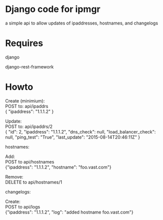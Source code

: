 Django code for ipmgr
======================
a simple api to allow updates of ipaddresses, hostnames, and changelogs

Requires
========

django

django-rest-framework

Howto
=====

Create (minimium):<br>
POST to: api/ipaddrs<br>
{ "ipaddress": "1.1.1.2" }

Update:<br>
POST to: api/ipaddrs/2 <br>
{ "id": 2, "ipaddress": "1.1.1.2", "dns_check": null, "load_balancer_check": null, "ping_test": "True", "last_update": "2015-08-14T20:46:11Z" }

hostnames:

Add:<br>
POST to api/hostnames<br>
{"ipaddress": "1.1.1.2", "hostname": "foo.vast.com"}

Remove:<br>
DELETE to api/hostnames/1

changelogs:

Create:<br>
POST to api/logs<br>
{"ipaddress": "1.1.1.2", "log": "added hostname foo.vast.com"}
